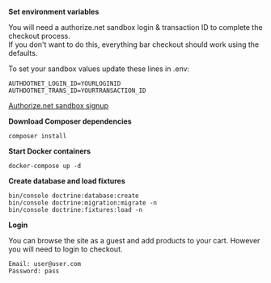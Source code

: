 **Set environment variables**

You will need a authorize.net sandbox login & transaction ID to complete the checkout process.\
If you don't want to do this, everything bar checkout should work using the defaults.

To set your sandbox values update these lines in .env:

```
AUTHDOTNET_LOGIN_ID=YOURLOGINID
AUTHDOTNET_TRANS_ID=YOURTRANSACTION_ID
```

[Authorize.net sandbox signup](https://developer.authorize.net/hello_world/sandbox.html)

**Download Composer dependencies**

```
composer install
```

**Start Docker containers**

```
docker-compose up -d
```

**Create database and load fixtures**

```
bin/console doctrine:database:create
bin/console doctrine:migration:migrate -n
bin/console doctrine:fixtures:load -n
```
**Login**

You can browse the site as a guest and add products to your cart. However you will need to login to checkout.

```
Email: user@user.com
Password: pass
```